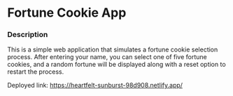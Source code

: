 # Fortune Cookie App

### Description
This is a simple web application that simulates a fortune cookie selection process. After entering your name, you can select one of five fortune cookies, and a random fortune will be displayed along with a reset option to restart the process.

Deployed link: 
https://heartfelt-sunburst-98d908.netlify.app/



